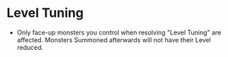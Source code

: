 # Level Tuning

*   Only face-up monsters you control when resolving "Level Tuning" are affected. Monsters Summoned afterwards will not have their Level reduced.
